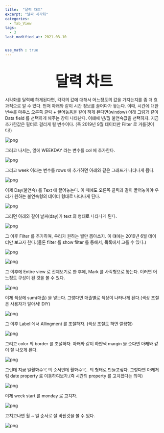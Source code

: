 ```yaml
---
title:  "달력 차트"
excerpt: "날짜 시각화"
categories:
  - Tab_View
tags:
  - 3
last_modified_at: 2021-03-10


use_math : true
---
```


# <center><font size="20"> 달력 차트</font></center>

시각화를 달력에 하게된다면, 각각의 값에 대해서 어느정도의 값을 가지는지를 좀 더 효과적으로 알 수 있다. 먼저 아래와 같이 시간 정보를 끌어다가 놓는다. 이때, 시간에 대한 변수를 마우스 오른쪽 클릭 + 끌어놓음을 같이 하게 된다면(window) 아래 그림과 같이 Data field 를 선택하게 해주는 창이 나타난다. 이떄에 년/월 불연속값을 선택하자. 지금 추가한값은 필터로 걸리게 될 변수이다. (즉 2019년 9월 데이터만 Filter 로 거를것이다!)

![png](/assets/images/Tableau/18_50.PNG)

그러고 나서는, 옆에 WEEKDAY 라는 변수를 col 에 추가한다.

![png](/assets/images/Tableau/18_51.PNG)

그리고 week 이라는 변수를 rows 에 추가하면 아래와 같은 그래프가 나타나게 됨다.

![png](/assets/images/Tableau/18_52.PNG)

이제 Day(불연속) 를 Text 에 끌어놓는다. 이 때에도 오른쪽 클릭과 같이 끌어놓아야 우리가 원하는 불연속형의 데이터 형태로 나타나게 된다. 

 ![png](/assets/images/Tableau/18_53.PNG)

그러면 아래와 같이 날짜(day)가 text 의 형태로 나타나게 된다. 

![png](/assets/images/Tableau/18_54.PNG)

그 이후 Filter 를 추가하여, 우리가 원하는 월만 뽑아쓰자. 이 떄에는 2019년 6월 데이터만 보고자 한다.(물론 filter 를 show filter 를 통해서, 목록에서 고를 수 있다.)  

![png](/assets/images/Tableau/18_55.PNG)

![png](/assets/images/Tableau/18_56.PNG)

그 이후에 Entire view 로 전체보기로 한 후에, Mark 를 사각형으로 놓는다. 이러면 어느정도 구성이 된 것을 볼 수 있다.

![png](/assets/images/Tableau/18_57.PNG)

이제 색상에 sum(매출) 을 넣는다. 그렇다면 매출별로 색상이 나타나게 된다.(색상 조절은 사용자가 알아서! DIY) 

![png](/assets/images/Tableau/18_58.PNG)

그 이후 Label 에서 Allingment 를 조절하자. (색상 조절도 하면 깔끔함)

![png](/assets/images/Tableau/18_59.PNG)

그리고 color 의 border 를 조절하자. 아래와 같이 하얀색 margin 을 준다면 아래와 같이 잘 나오게 된다. 

![png](/assets/images/Tableau/18_60.PNG)

그런데 지금 일월화수목 의 순서인데 월화수목.. 의 형태로 만들고싶다. 그렇다면 아래처럼 date property 로 이동하여보자.(즉 시간의 property 를 고치겠다는 의미)

![png](/assets/images/Tableau/18_61.PNG)

이제 week start 를 monday 로 고치자.

![png](/assets/images/Tableau/18_62.PNG)

고치고나면 월 ~ 일 순서로 잘 바뀐것을 볼 수 있다.

![png](/assets/images/Tableau/18_63.PNG)

